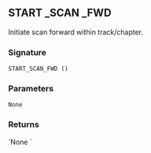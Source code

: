 ## START \_SCAN \_FWD

Initiate scan forward within track/chapter.


### Signature

`START_SCAN_FWD ()`


### Parameters

`None`


### Returns

\`None
\`